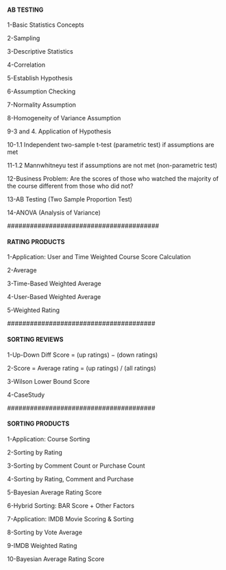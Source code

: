 #### AB TESTING

1-Basic Statistics Concepts

2-Sampling

3-Descriptive Statistics

4-Correlation

5-Establish Hypothesis

6-Assumption Checking

7-Normality Assumption

8-Homogeneity of Variance Assumption

9-3 and 4. Application of Hypothesis

10-1.1 Independent two-sample t-test (parametric test) if assumptions are met

11-1.2 Mannwhitneyu test if assumptions are not met (non-parametric test)

12-Business Problem: Are the scores of those who watched the majority of the course different from those who did not?

13-AB Testing (Two Sample Proportion Test)

14-ANOVA (Analysis of Variance)

########################################
#### RATING PRODUCTS

1-Application: User and Time Weighted Course Score Calculation

2-Average

3-Time-Based Weighted Average

4-User-Based Weighted Average

5-Weighted Rating

#######################################
#### SORTING REVIEWS

1-Up-Down Diff Score = (up ratings) − (down ratings)

2-Score = Average rating = (up ratings) / (all ratings)

3-Wilson Lower Bound Score

4-CaseStudy

#######################################
#### SORTING PRODUCTS

1-Application: Course Sorting

2-Sorting by Rating

3-Sorting by Comment Count or Purchase Count

4-Sorting by Rating, Comment and Purchase

5-Bayesian Average Rating Score

6-Hybrid Sorting: BAR Score + Other Factors

7-Application: IMDB Movie Scoring & Sorting

8-Sorting by Vote Average

9-IMDB Weighted Rating

10-Bayesian Average Rating Score













